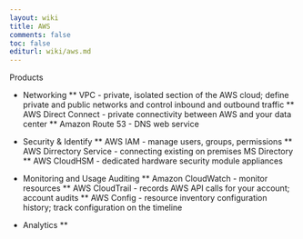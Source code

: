 ```yaml
---
layout: wiki
title: AWS
comments: false
toc: false
editurl: wiki/aws.md
---
```


Products

* Networking
** VPC - private, isolated section of the AWS cloud; define private and public networks and control inbound and outbound traffic
** AWS Direct Connect - private connectivity between AWS and your data center
** Amazon Route 53 - DNS web service

* Security & Identify
** AWS IAM - manage users, groups, permissions
** AWS Dirrectory Service - connecting existing on premises MS Directory
** AWS CloudHSM - dedicated hardware security module appliances

* Monitoring and Usage Auditing
** Amazon CloudWatch - monitor resources
** AWS CloudTrail - records AWS API calls for your account; account audits
** AWS Config - resource inventory configuration history; track configuration on the timeline

* Analytics
** 
